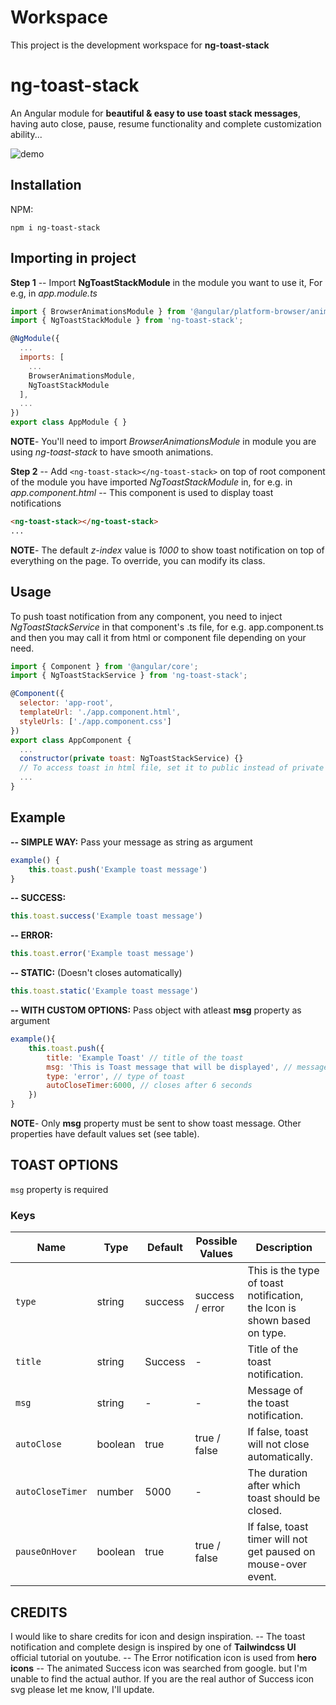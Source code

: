 # Workspace

This project is the development workspace for **ng-toast-stack**


# ng-toast-stack


An Angular module for **beautiful & easy to use toast stack messages**, having auto close, pause, resume functionality and complete customization ability...

![demo](https://user-images.githubusercontent.com/87582043/155489500-fb763beb-c780-4aa9-9fa0-21db07c91510.gif)



## Installation

NPM:
```
npm i ng-toast-stack
```


## Importing in project

**Step 1**
-- Import **NgToastStackModule** in the module you want to use it, For e.g, in *app.module.ts*
```js
import { BrowserAnimationsModule } from '@angular/platform-browser/animations';
import { NgToastStackModule } from 'ng-toast-stack';

@NgModule({
  ...
  imports: [
    ...
    BrowserAnimationsModule,
    NgToastStackModule
  ],
  ...
})
export class AppModule { }
```
**NOTE**- You'll need to import *BrowserAnimationsModule* in module you are using *ng-toast-stack* to have smooth animations.

**Step 2**
-- Add `<ng-toast-stack></ng-toast-stack>` on top of root component of the module you have imported *NgToastStackModule* in, for e.g. in *app.component.html*
-- This component is used to display toast notifications
```html
<ng-toast-stack></ng-toast-stack>
...
```
**NOTE**- The default *z-index* value is *1000* to show toast notification on top of everything on the page. To override, you can modify its class.

## Usage
To push toast notification from any component, you need to inject *NgToastStackService* in that component's .ts file, for e.g. app.component.ts and then you may call it from html or component file depending on your need.

```js
import { Component } from '@angular/core';
import { NgToastStackService } from 'ng-toast-stack';

@Component({
  selector: 'app-root',
  templateUrl: './app.component.html',
  styleUrls: ['./app.component.css']
})
export class AppComponent {
  ...
  constructor(private toast: NgToastStackService) {}
  // To access toast in html file, set it to public instead of private
  ...
}
```

## Example
**-- SIMPLE WAY:**
Pass your message as string as argument
```js 
example() {
    this.toast.push('Example toast message')
}
```

**-- SUCCESS:**
```js
this.toast.success('Example toast message') 
```

**-- ERROR:**
```js
this.toast.error('Example toast message')
```

**-- STATIC:** (Doesn't closes automatically)
```js
this.toast.static('Example toast message')
```

**-- WITH CUSTOM OPTIONS:**
Pass object with atleast **msg** property as argument
```js
example(){
    this.toast.push({
        title: 'Example Toast' // title of the toast
        msg: 'This is Toast message that will be displayed', // message of the toast
        type: 'error', // type of toast
        autoCloseTimer:6000, // closes after 6 seconds
    })
}
```
**NOTE**- Only **msg** property must be sent to show toast message. Other properties have default values set (see table).


## TOAST OPTIONS
`msg` property is required

### Keys

| Name              | Type    | Default | Possible Values   | Description                                                                   |
| ----------------- | ------- | ------- | ----------------- | ----------------------------------------------------------------------------- |
| `type`            | string  | success | success / error   | This is the type of toast notification, the Icon is shown based on type.      |
| `title`           | string  | Success | -                 | Title of the toast notification.                                              |
| `msg`             | string  | -       | -                 | Message of the toast notification.                                            |
| `autoClose`       | boolean | true    | true / false      | If false, toast will not close automatically.                                 |
| `autoCloseTimer`  | number  | 5000    | -                 | The duration after which toast should be closed.                              |
| `pauseOnHover`    | boolean | true    | true / false      | If false, toast timer will not get paused on mouse-over event.                |


## CREDITS
I would like to share credits for icon and design inspiration.
-- The toast notification and complete design is inspired by one of **Tailwindcss UI** official tutorial on youtube.
-- The Error notification icon is used from **hero icons**
-- The animated Success icon was searched from google. but I'm unable to find the actual author. If you are the real author of Success icon svg please let me know, I'll update.


